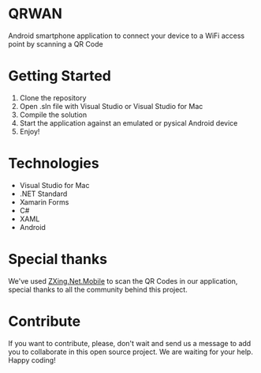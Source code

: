 # QRWAN
Android smartphone application to connect your device to a WiFi access point by scanning a QR Code

# Getting Started
1. Clone the repository
2. Open .sln file with Visual Studio or Visual Studio for Mac
3. Compile the solution
4. Start the application against an emulated or pysical Android device
5. Enjoy!

# Technologies
- Visual Studio for Mac
- .NET Standard
- Xamarin Forms
- C#
- XAML
- Android

# Special thanks
We've used [ZXing.Net.Mobile](https://github.com/Redth/ZXing.Net.Mobile) to scan the QR Codes in our application, special thanks to all the community behind this project.

# Contribute
If you want to contribute, please, don't wait and send us a message to add you to collaborate in this open source project. We are waiting for your help. Happy coding!
